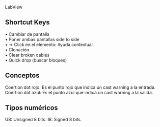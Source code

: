 LabView

## Shortcut Keys

  
• <C-e> Cambiar de pantalla  
• <C-t> Poner ambas pantallas side to side  
• <C-h> → Click en el elemento: Ayuda contextual  
• <C-arrastrar> Clonación  
• <C-b> Clear broken cables  
• <C-Space> Quick drop (buscar bloques)  

## Conceptos

Coertion dot rojo: Es el punto rojo que indica un cast warning a la entrada.
Coertion dot azul: Es el punto azul que indica un cast warning a la salida.

## Tipos numéricos

U8: Unsigned 8 bits.
I8: Signed 8 bits.
